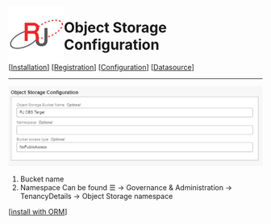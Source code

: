  <a href="http://www.sesamesoftware.com"><img align=left src="../../images/RJOrbit110x110.png"></img></a>

# Object Storage Configuration

[[Installation](../installguide.md)] [[Registration](../RegistrationGuide.md)] [[Configuration](../configurationGuide.md)] [[Datasource](../DatasourceGuide.md)]

---

![Object Storage Configuration](../../images/ObjectStorageConfiguration.png)

1. Bucket name
2. Namespace Can be found &#9776; &rarr; Governance & Administration &rarr; TenancyDetails &rarr; Object Storage namespace

[[install with ORM](../installwithORM.md)]
